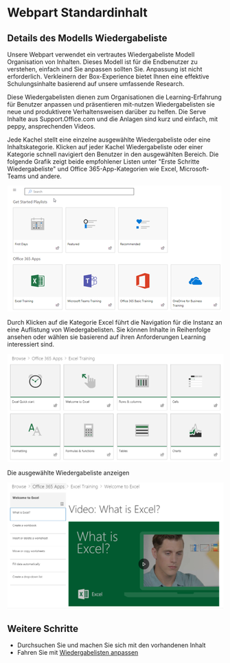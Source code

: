 # <a name="webpart-default-content"></a>Webpart Standardinhalt

## <a name="the-playlist-model"></a>Details des Modells Wiedergabeliste

Unsere Webpart verwendet ein vertrautes Wiedergabeliste Modell Organisation von Inhalten.  Dieses Modell ist für die Endbenutzer zu verstehen, einfach und Sie anpassen sollten Sie.  Anpassung ist nicht erforderlich.  Verkleinern der Box-Experience bietet Ihnen eine effektive Schulungsinhalte basierend auf unsere umfassende Research.

Diese Wiedergabelisten dienen zum Organisationen die Learning-Erfahrung für Benutzer anpassen und präsentieren mit-nutzen Wiedergabelisten sie neue und produktivere Verhaltensweisen darüber zu helfen. Die Serve Inhalte aus Support.Office.com und die Anlagen sind kurz und einfach, mit peppy, ansprechenden Videos. 

Jede Kachel stellt eine einzelne ausgewählte Wiedergabeliste oder eine Inhaltskategorie. Klicken auf jeder Kachel Wiedergabeliste oder einer Kategorie schnell navigiert den Benutzer in den ausgewählten Bereich. Die folgende Grafik zeigt beide empfohlener Listen unter "Erste Schritte Wiedergabeliste" und Office 365-App-Kategorien wie Excel, Microsoft-Teams und andere. 

![Webpart Standardansicht](media/clo365addwebpart.png)

Durch Klicken auf die Kategorie Excel führt die Navigation für die Instanz an eine Auflistung von Wiedergabelisten.  Sie können Inhalte in Reihenfolge ansehen oder wählen sie basierend auf ihren Anforderungen Learning interessiert sind. 

![Webpart-Wiedergabeliste](media/clo365exceltraining.png)

Die ausgewählte Wiedergabeliste anzeigen

![Excel-Wiedergabeliste](media/clo365excelplaylist.png)

## <a name="next-steps"></a>Weitere Schritte

- Durchsuchen Sie und machen Sie sich mit den vorhandenen Inhalt
- Fahren Sie mit [Wiedergabelisten anpassen](customplaylists.md)